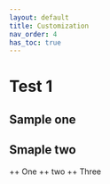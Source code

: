 ```yaml
---
layout: default
title: Customization
nav_order: 4
has_toc: true
---
```


# Test 1 
## Sample one 
## Smaple two 
 ++ One
 ++ two
 ++ Three 
